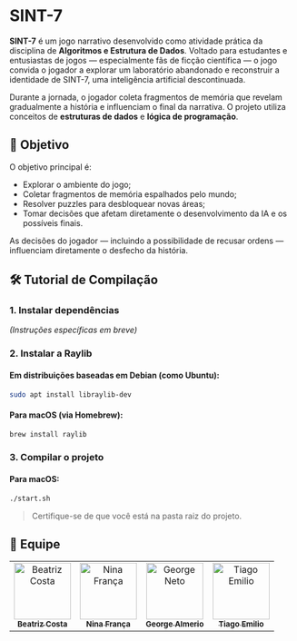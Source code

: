 # SINT-7

**SINT-7** é um jogo narrativo desenvolvido como atividade prática da disciplina de **Algoritmos e Estrutura de Dados**. Voltado para estudantes e entusiastas de jogos — especialmente fãs de ficção científica — o jogo convida o jogador a explorar um laboratório abandonado e reconstruir a identidade de SINT-7, uma inteligência artificial descontinuada.

Durante a jornada, o jogador coleta fragmentos de memória que revelam gradualmente a história e influenciam o final da narrativa. O projeto utiliza conceitos de **estruturas de dados** e **lógica de programação**.

## 🎯 Objetivo

O objetivo principal é:

* Explorar o ambiente do jogo;
* Coletar fragmentos de memória espalhados pelo mundo;
* Resolver puzzles para desbloquear novas áreas;
* Tomar decisões que afetam diretamente o desenvolvimento da IA e os possíveis finais.

As decisões do jogador — incluindo a possibilidade de recusar ordens — influenciam diretamente o desfecho da história.

## 🛠️ Tutorial de Compilação

### 1. Instalar dependências

*(Instruções específicas em breve)*

### 2. Instalar a Raylib

#### Em distribuições baseadas em Debian (como Ubuntu):

```bash
sudo apt install libraylib-dev
```

#### Para macOS (via Homebrew):

```bash
brew install raylib
```

### 3. Compilar o projeto


#### Para macOS:

```bash
./start.sh
```

> Certifique-se de que você está na pasta raiz do projeto.


## 👥 Equipe

<table>
  <tr>
    <td align="center">
      <a href="https://github.com/biacosta7">
        <img src="https://github.com/biacosta7.png" width="100px;" alt="Beatriz Costa"/>
        <br /><sub><b>Beatriz Costa</b></sub>
      </a>
    </td>
    <td align="center">
      <a href="https://github.com/ninahffbs">
        <img src="https://github.com/ninahffbs.png" width="100px;" alt="Nina França"/>
        <br /><sub><b>Nina França</b></sub>
      </a>
    </td>
    <td align="center">
      <a href="https://github.com/georgenetoo">
        <img src="https://github.com/georgenetoo.png" width="100px;" alt="George Neto"/>
        <br /><sub><b>George Almerio</b></sub>
      </a>
    </td>
    <td align="center">
      <a href="https://github.com/tiagooEM">
        <img src="https://github.com/tiagooEM.png" width="100px;" alt="Tiago Emilio"/>
        <br /><sub><b>Tiago Emilio</b></sub>
      </a>
    </td>
  </tr>
</table>

